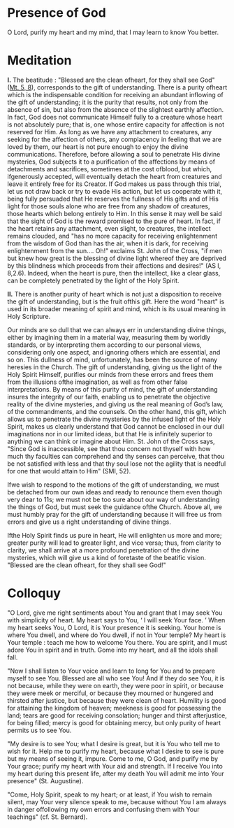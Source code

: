 # Presence of God

O Lord, purify my heart and my mind, that I may learn to know You better.

# Meditation

**I.** The beatitude : "Blessed are the clean ofheart, for they shall see God" ([Mt. 5, 8](https://vulgata.online/bible/Mt.5?ed=DR2&vfn=DR2.Mt.5.8:vs)), corresponds to the gift of understanding. There is a purity ofheart which is the indispensable condition for receiving an abundant inflowing of the gift of understanding; it is the purity that results, not only from the absence of sin, but also from the absence of the slightest earthly affection. In fact, God does not communicate Himself fully to a creature whose heart is not absolutely pure; that is, one whose entire capacity for affection is not reserved for Him. As long as we have any attachment to creatures, any seeking for the affection of others, any complacency in feeling that we are loved by them, our heart is not pure enough to enjoy the divine communications. Therefore, before allowing a soul to penetrate His divine mysteries, God subjects it to a purification of the affections by means of detachments and sacrifices, sometimes at the cost ofblood, but which, ifgenerously accepted, will eventually detach the heart from creatures and leave it entirely free for its Creator. If God makes us pass through this trial, let us not draw back or try to evade His action, but let us cooperate with it, being fully persuaded that He reserves the fullness of His gifts and of His light for those souls alone who are free from any shadow of creatures, those hearts which belong entirely to Him. In this sense it may well be said that the sight of God is the reward promised to the pure of heart. In fact, if the heart retains any attachment, even slight, to creatures, the intellect remains clouded, and "has no more capacity for receiving enlightenment from the wisdom of God than has the air, when it is dark, for receiving enlightenment from the sun.... Oh!" exclaims St. John of the Cross, "if men but knew how great is the blessing of divine light whereof they are deprived by this blindness which proceeds from their affections and desires!" (AS I, 8,2.6). Indeed, when the heart is pure, then the intellect, like a clear glass, can be completely penetrated by the light of the Holy Spirit.

**II.** There is another purity of heart which is not just a disposition to receive the gift of understanding, but is the fruit ofthis gift. Here the word "heart" is used in its broader meaning of spirit and mind, which is its usual meaning in Holy Scripture.

Our minds are so dull that we can always err in understanding divine things, either by imagining them in a material way, measuring them by worldly standards, or by interpreting them according to our personal views, considering only one aspect, and ignoring others which are essential, and so on. This dullness of mind, unfortunately, has been the source of many heresies in the Church. The gift of understanding, giving us the light of the Holy Spirit Himself, purifies our minds from these errors and frees them from the illusions ofthe imagination, as well as from other false interpretations. By means of this purity of mind, the gift of understanding insures the integrity of our faith, enabling us to penetrate the objective reality of the divine mysteries, and giving us the real meaning of God’s law, of the commandments, and the counsels. On the other hand, this gift, which allows us to penetrate the divine mysteries by the infused light of the Holy Spirit, makes us clearly understand that God cannot be enclosed in our dull imaginations nor in our limited ideas, but that He is infinitely superior to anything we can think or imagine about Him. St. John of the Cross says, "Since God is inaccessible, see that thou concern not thyself with how much thy faculties can comprehend and thy senses can perceive, that thou be not satisfied with less and that thy soul lose not the agility that is needful for one that would attain to Him" (SMI, 52).

Ifwe wish to respond to the motions of the gift of understanding, we must be detached from our own ideas and ready to renounce them even though very dear to 11s; we must not be too sure about our way of understanding the things of God, but must seek the guidance ofthe Church. Above all, we must humbly pray for the gift of understanding because it will free us from errors and give us a right understanding of divine things.

Ifthe Holy Spirit finds us pure in heart, He will enlighten us more and more; greater purity will lead to greater light, and vice versa; thus, from clarity to clarity, we shall arrive at a more profound penetration of the divine mysteries, which will give us a kind of foretaste of the beatific vision. "Blessed are the clean ofheart, for they shall see God!"

# Colloquy

"O Lord, give me right sentiments about You and grant that I may seek You with simplicity of heart. My heart says to You, ‘ I will seek Your face. ’ When my heart seeks You, O Lord, it is Your presence it is seeking. Your home is where You dwell, and where do You dwell, if not in Your temple? My heart is Your temple : teach me how to welcome You there. You are spirit, and I must adore You in spirit and in truth. Gome into my heart, and all the idols shall fall.

"Now I shall listen to Your voice and learn to long for You and to prepare myself to see You. Blessed are all who see You! And if they do see You, it is not because, while they were on earth, they were poor in spirit, or because they were meek or merciful, or because they mourned or hungered and thirsted after justice, but because they were clean of heart. Humility is good for attaining the kingdom of heaven; meekness is good for possessing the land; tears are good for receiving consolation; hunger and thirst afterjustice, for being filled; mercy is good for obtaining mercy, but only purity of heart permits us to see You.

"My desire is to see You; what I desire is great, but it is You who tell me to wish for it. Help me to purify my heart, because what I desire to see is pure but my means of seeing it, impure. Come to me, O God, and purify me by Your grace; purify my heart with Your aid and strength. If I receive You into my heart during this present life, after my death You will admit me into Your presence" (St. Augustine).

"Come, Holy Spirit, speak to my heart; or at least, if You wish to remain silent, may Your very silence speak to me, because without You I am always in danger offollowing my own errors and confusing them with Your teachings" (cf. St. Bernard).
